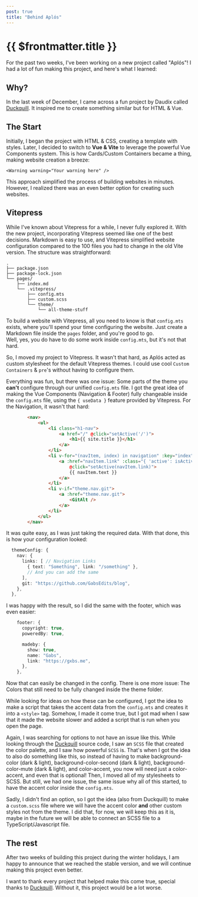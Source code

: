 ```yaml
---
post: true
title: "Behind Aplós"
---
```


# {{ $frontmatter.title }}

For the past two weeks, I've been working on a new project called "Aplós"! I had a lot of fun making this project, and here's what I learned:

## Why?

In the last week of December, I came across a fun project by Daudix called [Duckquill](https://daudix.codeberg.page/duckquill/). It inspired me to create something similar but for HTML & Vue.

## The Start

Initially, I began the project with HTML & CSS, creating a template with styles. Later, I decided to switch to **Vue & Vite** to leverage the powerful Vue Components system. This is how Cards/Custom Containers became a thing, making website creation a breeze:

```vue
<Warning warning="Your warning here" />
```

This approach simplified the process of building websites in minutes. However, I realized there was an even better option for creating such websites.

## Vitepress

While I've known about Vitepress for a while, I never fully explored it. With the new project, incorporating Vitepress seemed like one of the best decisions. Markdown is easy to use, and Vitepress simplified website configuration compared to the 100 files you had to change in the old Vite version. The structure was straightforward:

```
.
├── package.json
├── package-lock.json
└── pages/
    ├── index.md
    └── .vitepress/
        ├── config.mts
        ├── custom.scss
        └── theme/
            └── all-theme-stuff
```

To build a website with Vitepress, all you need to know is that `config.mts` exists, where you'll spend your time configuring the website. Just create a Markdown file inside the `pages` folder, and you're good to go.\
Well, yes, you do have to do some work inside `config.mts`, but it's not that hard.

So, I moved my project to Vitepress. It wasn't that hard, as Aplós acted as custom stylesheet for the default Vitepress themes. I could use cool `Custom Containers` & `pre`'s without having to configure them.

Everything was fun, but there was one issue: Some parts of the theme you **can't** configure through our unified `config.mts` file.  I got the great idea of making the Vue Components (Navigation & Footer) fully changeable inside the `config.mts` file, using the `{ useData }` feature provided by Vitepress. For the Navigation, it wasn't that hard:

```html
        <nav>
            <ul>
                <li class="h1-nav">
                    <a href="/" @click="setActive('/')">
                        <h1>{{ site.title }}</h1>
                    </a>
                </li>
                <li v-for="(navItem, index) in navigation" :key="index">
                    <a :href="navItem.link" :class="{ 'active': isActive(navItem.link) }"
                        @click="setActive(navItem.link)">
                        {{ navItem.text }}
                    </a>
                </li>
                <li v-if="theme.nav.git">
                    <a :href="theme.nav.git">
                        <GitAlt />
                    </a>
                </li>
            </ul>
        </nav>
```

It was quite easy, as I was just taking the required data. With that done, this is how your configuration looked:

```ts
  themeConfig: {
    nav: {
      links: [ // Navigation Links
        { text: "Something", link: "/something" },
        // And you can add the same
      ],
      git: "https://github.com/GabsEdits/blog", 
    },
  },
```

I was happy with the result, so I did the same with the footer, which was even easier:

```ts
    footer: {
      copyright: true,
      poweredBy: true,

      madeby: {
        show: true,
        name: "Gabs",
        link: "https://gxbs.me",
      },
    },
```

Now that can easily be changed in the config. There is one more issue: The Colors that still need to be fully changed inside the theme folder.

While looking for ideas on how these can be configured, I got the idea to make a script that takes the accent data from the `config.mts` and creates it into a `<style>` tag. Somehow, I made it come true, but I got mad when I saw that it made the website slower and added a script that is run when you open the page.

Again, I was searching for options to not have an issue like this. While looking through the [Duckquill](https://daudix.codeberg.page/duckquill/) source code, I saw an `SCSS` file that created the color palette, and I saw how powerful `SCSS` is. That's when I got the idea to also do something like this, so instead of having to make background-color (dark & light), background-color-second (dark & light), background-color-mute (dark & light), and color-accent, you now will need just a color-accent, and even that is optional! Then, I moved all of my stylesheets to SCSS. But still, we had one issue, the same issue why all of this started, to have the accent color inside the `config.mts`.

Sadly, I didn't find an option, so I got the idea (also from Duckquill) to make a `custom.scss` file where we will have the accent color **and** other custom styles not from the theme. I did that, for now, we will keep this as it is, maybe in the future we will be able to connect an SCSS file to a TypeScript/Javascript file.

## The rest
After two weeks of building this project during the winter holidays, I am happy to announce that we reached the stable version, and we will continue making this project even better.

I want to thank every project that helped make this come true, special thanks to [Duckquill](https://daudix.codeberg.page/duckquill/). Without it, this project would be a lot worse.